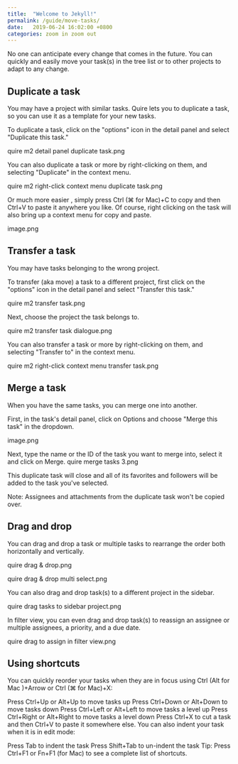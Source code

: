 ```yaml
---
title:  "Welcome to Jekyll!"
permalink: /guide/move-tasks/
date:   2019-06-24 16:02:00 +0800
categories: zoom in zoom out
---
```


No one can anticipate every change that comes in the future. 
You can quickly and easily move your task(s) in the tree list or to other projects to adapt to any change.


## Duplicate a task


You may have a project with similar tasks. Quire lets you to duplicate a task, so you can use it as a template for your new tasks.

To duplicate a task, click on the "options" icon in the detail panel and select "Duplicate this task."

quire m2 detail panel duplicate task.png

You can also duplicate a task or more by right-clicking on them, and selecting "Duplicate" in the context menu.

quire m2 right-click context menu duplicate task.png

Or much more easier , simply press Ctrl (⌘ for Mac)+C to copy and then Ctrl+V to paste it anywhere you like. Of course, right clicking on the task will also bring up a context menu for copy and paste. 

image.png



## Transfer a task

You may have tasks belonging to the wrong project.

To transfer (aka move) a task to a different project, first click on the "options" icon in the detail panel and select "Transfer this task."

quire m2 transfer task.png

Next, choose the project the task belongs to.

quire m2 transfer task dialogue.png

You can also transfer a task or more by right-clicking on them, and selecting "Transfer to" in the context menu.

quire m2 right-click context menu transfer task.png






## Merge a task

When you have the same tasks, you can merge one into another.

First, in the task's detail panel, click on Options and choose "Merge this task" in the dropdown.

image.png

Next, type the name or the ID of the task you want to merge into, select it and click on Merge.
quire merge tasks 3.png

This duplicate task will close and all of its favorites and followers will be added to the task you've selected.

Note: Assignees and attachments from the duplicate task won't be copied over.





## Drag and drop

You can drag and drop a task or multiple tasks to rearrange the order both horizontally and vertically.

quire drag & drop.png

quire drag & drop multi select.png

You can also drag and drop task(s) to a different project in the sidebar.

quire drag tasks to sidebar project.png

In filter view, you can even drag and drop task(s) to reassign an assignee or multiple assignees, a priority, and a due date.

quire drag to assign in filter view.png



## Using shortcuts

You can quickly reorder your tasks when they are in focus using Ctrl (Alt for Mac )+Arrow or Ctrl (⌘ for Mac)+X:

Press Ctrl+Up or Alt+Up to move tasks up
Press Ctrl+Down or Alt+Down to move tasks down
Press Ctrl+Left or Alt+Left to move tasks a level up
Press Ctrl+Right or Alt+Right to move tasks a level down
Press Ctrl+X to cut a task and then Ctrl+V to paste it somewhere else. 
You can also indent your task when it is in edit mode:

Press Tab to indent the task
Press Shift+Tab to un-indent the task
Tip: Press Ctrl+F1 or Fn+F1 (for Mac) to see a complete list of shortcuts.
